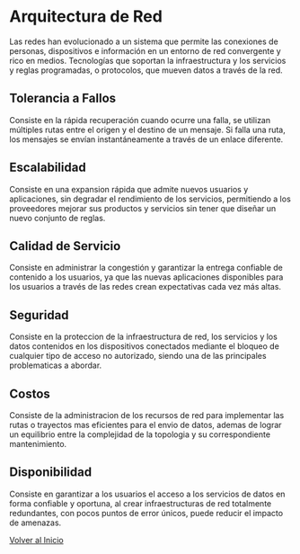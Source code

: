 # Arquitectura de Red

Las redes han evolucionado a un sistema que permite las conexiones de personas, dispositivos e información en un entorno de red convergente y rico en medios. Tecnologías que soportan la infraestructura y los servicios y reglas programadas, o protocolos, que mueven datos a través de la red.

## Tolerancia a Fallos

Consiste en la rápida recuperación cuando ocurre una falla, se utilizan múltiples rutas entre el origen y el destino de un mensaje. Si falla una ruta, los mensajes se envían instantáneamente a través de un enlace diferente.

## Escalabilidad

Consiste en una expansion rápida que admite nuevos usuarios y aplicaciones, sin degradar el rendimiento de los servicios, permitiendo a los proveedores mejorar sus productos y servicios sin tener que diseñar un nuevo conjunto de reglas.

## Calidad de Servicio

Consiste en administrar la congestión y garantizar la entrega confiable de contenido a los usuarios, ya que las nuevas aplicaciones disponibles para los usuarios a través de las redes crean expectativas cada vez más altas.

## Seguridad

Consiste en la proteccion de la infraestructura de red, los servicios y los datos contenidos en los dispositivos conectados mediante el bloqueo de cualquier tipo de acceso no autorizado, siendo una de las principales problematicas a abordar.

## Costos

Consiste de la administracion de los recursos de red para implementar las rutas o trayectos mas eficientes para el envio de datos, ademas de lograr un equilibrio entre la complejidad de la topologia y su correspondiente mantenimiento.

## Disponibilidad

Consiste en garantizar a los usuarios el acceso a los servicios de datos en forma confiable y oportuna, al crear infraestructuras de red totalmente redundantes, con pocos puntos de error únicos, puede reducir el impacto de amenazas.

[Volver al Inicio](./readme.md)